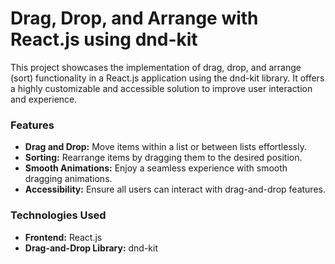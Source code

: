 # Drag, Drop, and Arrange with React.js using dnd-kit

This project showcases the implementation of drag, drop, and arrange (sort) functionality in a React.js application using the dnd-kit library. It offers a highly customizable and accessible solution to improve user interaction and experience.


### Features

- **Drag and Drop:** Move items within a list or between lists effortlessly.
- **Sorting:** Rearrange items by dragging them to the desired position.
- **Smooth Animations:** Enjoy a seamless experience with smooth dragging animations.
- **Accessibility:** Ensure all users can interact with drag-and-drop features.


### Technologies Used

- **Frontend:** React.js
- **Drag-and-Drop Library:** dnd-kit